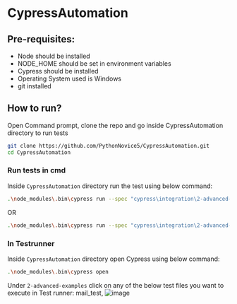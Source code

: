 # CypressAutomation
## Pre-requisites:
- Node should be installed
- NODE_HOME should be set in environment variables
- Cypress should be installed
- Operating System used is Windows
- git installed

## How to run?

Open Command prompt, clone the repo and go inside CypressAutomation directory to run tests

```bash
git clone https://github.com/PythonNovice5/CypressAutomation.git
cd CypressAutomation
```
### Run tests in cmd
Inside `CypressAutomation` directory run the test using below command:
```bash
.\node_modules\.bin\cypress run --spec "cypress\integration\2-advanced-examples\single_file_execution.js" --headed
```
OR
```bash
.\node_modules\.bin\cypress run --spec "cypress\integration\2-advanced-examples\mail_test.js" --headed
```
### In Testrunner

Inside `CypressAutomation` directory open Cypress using below command:
```bash
.\node_modules\.bin\cypress open
```
Under `2-advanced-examples` click on any of the below test files you want to execute in Test runner:
mail_test,
![image](https://user-images.githubusercontent.com/25523526/155897627-d628dfec-d4a8-48e9-8554-a1dd13c4826b.png)







